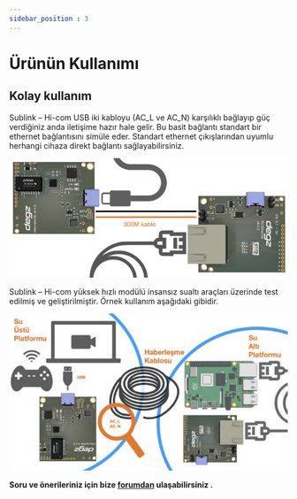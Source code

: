 ```yaml
---
sidebar_position : 3
---
```


# Ürünün Kullanımı

## Kolay kullanım
Sublink – Hi-com USB iki kabloyu (AC_L ve AC_N) karşılıklı bağlayıp güç verdiğiniz anda iletişime hazır hale gelir. Bu basit bağlantı standart bir ethernet bağlantısını simüle eder. Standart ethernet çıkışlarından uyumlu herhangi cihaza direkt bağlantı sağlayabilirsiniz.

![Sublink Hi-com iletişim modülü](./image/PLCcommUSB.001-768x330.png)


Sublink – Hi-com yüksek hızlı modülü insansız sualtı araçları üzerinde test edilmiş ve geliştirilmiştir. Örnek kullanım aşağıdaki gibidir.

![Sublink Hi-com iletişim modülü](./image/EthernetUSB.001-711x400.jpeg)


**Soru ve önerileriniz için bize [forumdan](https://forum.degzrobotics.com/)    ulaşabilirsiniz .**